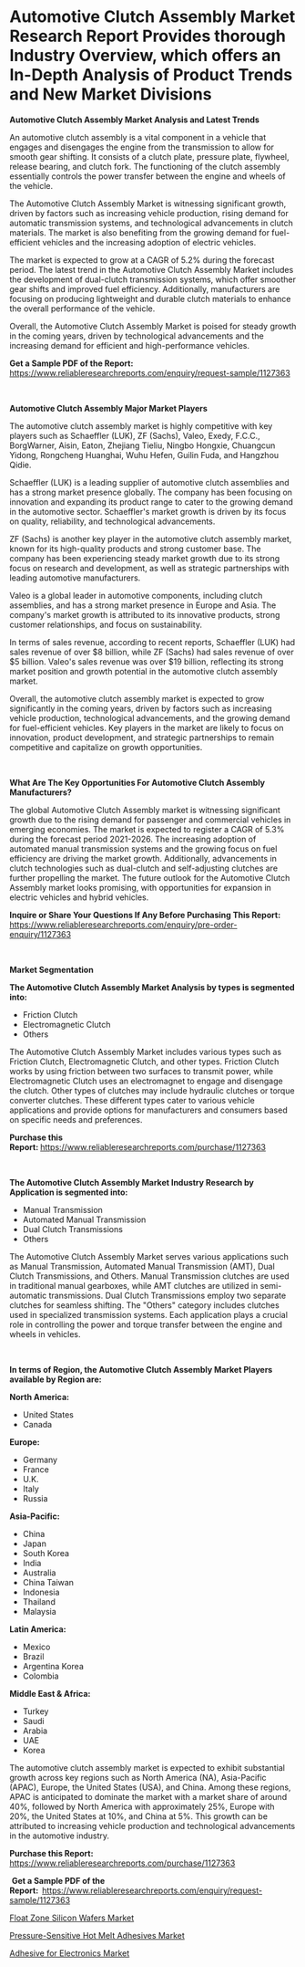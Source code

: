 <p><h1>Automotive Clutch Assembly Market Research Report Provides thorough Industry Overview, which offers an In-Depth Analysis of Product Trends and New Market Divisions</h1></p><p><strong>Automotive Clutch Assembly Market Analysis and Latest Trends</strong></p>
<p><p>An automotive clutch assembly is a vital component in a vehicle that engages and disengages the engine from the transmission to allow for smooth gear shifting. It consists of a clutch plate, pressure plate, flywheel, release bearing, and clutch fork. The functioning of the clutch assembly essentially controls the power transfer between the engine and wheels of the vehicle.</p><p>The Automotive Clutch Assembly Market is witnessing significant growth, driven by factors such as increasing vehicle production, rising demand for automatic transmission systems, and technological advancements in clutch materials. The market is also benefiting from the growing demand for fuel-efficient vehicles and the increasing adoption of electric vehicles.</p><p>The market is expected to grow at a CAGR of 5.2% during the forecast period. The latest trend in the Automotive Clutch Assembly Market includes the development of dual-clutch transmission systems, which offer smoother gear shifts and improved fuel efficiency. Additionally, manufacturers are focusing on producing lightweight and durable clutch materials to enhance the overall performance of the vehicle.</p><p>Overall, the Automotive Clutch Assembly Market is poised for steady growth in the coming years, driven by technological advancements and the increasing demand for efficient and high-performance vehicles.</p></p>
<p><strong>Get a Sample PDF of the Report:&nbsp;</strong> <a href="https://www.reliableresearchreports.com/enquiry/request-sample/1127363">https://www.reliableresearchreports.com/enquiry/request-sample/1127363</a></p>
<p>&nbsp;</p>
<p><strong>Automotive Clutch Assembly Major Market Players</strong></p>
<p><p>The automotive clutch assembly market is highly competitive with key players such as Schaeffler (LUK), ZF (Sachs), Valeo, Exedy, F.C.C., BorgWarner, Aisin, Eaton, Zhejiang Tieliu, Ningbo Hongxie, Chuangcun Yidong, Rongcheng Huanghai, Wuhu Hefen, Guilin Fuda, and Hangzhou Qidie.</p><p>Schaeffler (LUK) is a leading supplier of automotive clutch assemblies and has a strong market presence globally. The company has been focusing on innovation and expanding its product range to cater to the growing demand in the automotive sector. Schaeffler's market growth is driven by its focus on quality, reliability, and technological advancements.</p><p>ZF (Sachs) is another key player in the automotive clutch assembly market, known for its high-quality products and strong customer base. The company has been experiencing steady market growth due to its strong focus on research and development, as well as strategic partnerships with leading automotive manufacturers.</p><p>Valeo is a global leader in automotive components, including clutch assemblies, and has a strong market presence in Europe and Asia. The company's market growth is attributed to its innovative products, strong customer relationships, and focus on sustainability.</p><p>In terms of sales revenue, according to recent reports, Schaeffler (LUK) had sales revenue of over $8 billion, while ZF (Sachs) had sales revenue of over $5 billion. Valeo's sales revenue was over $19 billion, reflecting its strong market position and growth potential in the automotive clutch assembly market.</p><p>Overall, the automotive clutch assembly market is expected to grow significantly in the coming years, driven by factors such as increasing vehicle production, technological advancements, and the growing demand for fuel-efficient vehicles. Key players in the market are likely to focus on innovation, product development, and strategic partnerships to remain competitive and capitalize on growth opportunities.</p></p>
<p>&nbsp;</p>
<p><strong>What Are The Key Opportunities For Automotive Clutch Assembly Manufacturers?</strong></p>
<p><p>The global Automotive Clutch Assembly market is witnessing significant growth due to the rising demand for passenger and commercial vehicles in emerging economies. The market is expected to register a CAGR of 5.3% during the forecast period 2021-2026. The increasing adoption of automated manual transmission systems and the growing focus on fuel efficiency are driving the market growth. Additionally, advancements in clutch technologies such as dual-clutch and self-adjusting clutches are further propelling the market. The future outlook for the Automotive Clutch Assembly market looks promising, with opportunities for expansion in electric vehicles and hybrid vehicles.</p></p>
<p><strong>Inquire or Share Your Questions If Any Before Purchasing This Report:</strong> <a href="https://www.reliableresearchreports.com/enquiry/pre-order-enquiry/1127363">https://www.reliableresearchreports.com/enquiry/pre-order-enquiry/1127363</a></p>
<p>&nbsp;</p>
<p><strong>Market Segmentation</strong></p>
<p><strong>The Automotive Clutch Assembly Market Analysis by types is segmented into:</strong></p>
<p><ul><li>Friction Clutch</li><li>Electromagnetic Clutch</li><li>Others</li></ul></p>
<p><p>The Automotive Clutch Assembly Market includes various types such as Friction Clutch, Electromagnetic Clutch, and other types. Friction Clutch works by using friction between two surfaces to transmit power, while Electromagnetic Clutch uses an electromagnet to engage and disengage the clutch. Other types of clutches may include hydraulic clutches or torque converter clutches. These different types cater to various vehicle applications and provide options for manufacturers and consumers based on specific needs and preferences.</p></p>
<p><strong>Purchase this Report:&nbsp;</strong><a href="https://www.reliableresearchreports.com/purchase/1127363">https://www.reliableresearchreports.com/purchase/1127363</a></p>
<p>&nbsp;</p>
<p><strong>The Automotive Clutch Assembly Market Industry Research by Application is segmented into:</strong></p>
<p><ul><li>Manual Transmission</li><li>Automated Manual Transmission</li><li>Dual Clutch Transmissions</li><li>Others</li></ul></p>
<p><p>The Automotive Clutch Assembly Market serves various applications such as Manual Transmission, Automated Manual Transmission (AMT), Dual Clutch Transmissions, and Others. Manual Transmission clutches are used in traditional manual gearboxes, while AMT clutches are utilized in semi-automatic transmissions. Dual Clutch Transmissions employ two separate clutches for seamless shifting. The "Others" category includes clutches used in specialized transmission systems. Each application plays a crucial role in controlling the power and torque transfer between the engine and wheels in vehicles.</p></p>
<p>&nbsp;</p>
<p><strong>In terms of Region, the Automotive Clutch Assembly Market Players available by Region are:</strong></p>
<p>
    <p> <strong> North America: </strong>
        <ul>
            <li>United States</li>
            <li>Canada</li>
        </ul>
        </p> 
    <p> <strong> Europe: </strong>
        <ul>
            <li>Germany</li>
            <li>France</li>
            <li>U.K.</li>
            <li>Italy</li>
            <li>Russia</li>
        </ul>
        </p> 
    <p> <strong> Asia-Pacific: </strong>
        <ul>
            <li>China</li>
            <li>Japan</li>
            <li>South Korea</li>
            <li>India</li>
            <li>Australia</li>
            <li>China Taiwan</li>
            <li>Indonesia</li>
            <li>Thailand</li>
            <li>Malaysia</li>
        </ul>
        </p> 
    <p> <strong> Latin America: </strong>
        <ul>
            <li>Mexico</li>
            <li>Brazil</li>
            <li>Argentina Korea</li>
            <li>Colombia</li>
        </ul>
        </p> 
    <p> <strong> Middle East & Africa: </strong>
        <ul>
            <li>Turkey</li>
            <li>Saudi</li>
            <li>Arabia</li>
            <li>UAE</li>
            <li>Korea</li>
        </ul>
    </p>
    </p>
<p><p>The automotive clutch assembly market is expected to exhibit substantial growth across key regions such as North America (NA), Asia-Pacific (APAC), Europe, the United States (USA), and China. Among these regions, APAC is anticipated to dominate the market with a market share of around 40%, followed by North America with approximately 25%, Europe with 20%, the United States at 10%, and China at 5%. This growth can be attributed to increasing vehicle production and technological advancements in the automotive industry.</p></p>
<p><strong>Purchase this Report: </strong><a href="https://www.reliableresearchreports.com/purchase/1127363">https://www.reliableresearchreports.com/purchase/1127363</a></p>
<p>&nbsp;<strong>Get a Sample PDF of the Report:&nbsp;&nbsp;</strong><a href="https://www.reliableresearchreports.com/enquiry/request-sample/1127363">https://www.reliableresearchreports.com/enquiry/request-sample/1127363</a></p>
<p><strong></strong></p>
<p><p><a href="https://view.publitas.com/reportprime-1/float-zone-silicon-wafers-market-research-report-the-key-to-successful-business-strategy-forecasted-for-period-from-2023-2030/">Float Zone Silicon Wafers Market</a></p><p><a href="https://view.publitas.com/reportprime-1/pressure-sensitive-hot-melt-adhesives-market-size-and-growth-market-segmentation-regional-and-country-breakdowns-and-market-trends-for-period-from-2023-2030/">Pressure-Sensitive Hot Melt Adhesives Market</a></p><p><a href="https://view.publitas.com/reportprime-1/adhesive-for-electronics-market-size-share-trends-analysis-report-by-application-regional-outlook-competitive-strategies-and-segment-forecasts-2023-2030/">Adhesive for Electronics Market</a></p></p>
